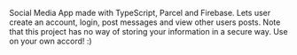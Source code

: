 Social Media App made with TypeScript, Parcel and Firebase. Lets user create an account, login, post messages and view other users posts. 
Note that this project has no way of storing your information in a secure way. Use on your own accord! :)

